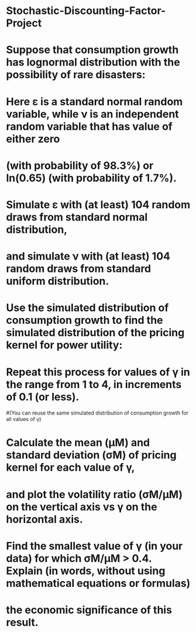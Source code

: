 # Stochastic-Discounting-Factor-Project



# Suppose that consumption growth has lognormal distribution with the possibility of rare disasters:


# Here ε is a standard normal random variable, while ν is an independent random variable that has value of either zero 
# (with probability of 98.3%) or ln(0.65) (with probability of 1.7%).

# Simulate ε with (at least) 104 random draws from standard normal distribution,
# and simulate ν with (at least) 104 random draws from standard uniform distribution.

# Use the simulated distribution of consumption growth to find the simulated distribution of the pricing kernel for power utility:


# Repeat this process for values of γ in the range from 1 to 4, in increments of 0.1 (or less). 
#(You can reuse the same simulated distribution of consumption growth for all values of γ)

# Calculate the mean (μM) and standard deviation (σM) of pricing kernel for each value of γ, 
# and plot the volatility ratio (σM/μM) on the vertical axis vs γ on the horizontal axis.

# Find the smallest value of γ (in your data) for which σM/μM > 0.4. Explain (in words, without using mathematical equations or formulas) 
# the economic significance of this result.
